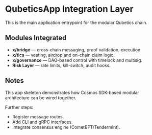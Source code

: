 # QubeticsApp Integration Layer

This is the main application entrypoint for the modular Qubetics chain.

## Modules Integrated

- **x/bridge** — cross-chain messaging, proof validation, execution.
- **x/tics** — vesting, airdrop and on-chain claim logic.
- **x/governance** — DAO-based control with timelock and multisig.
- **Risk Layer** — rate limits, kill-switch, audit hooks.

## Notes

This app skeleton demonstrates how Cosmos SDK-based modular architecture can be wired together.

Further steps:

- Register message routes.
- Add CLI and gRPC interfaces.
- Integrate consensus engine (CometBFT/Tendermint).
